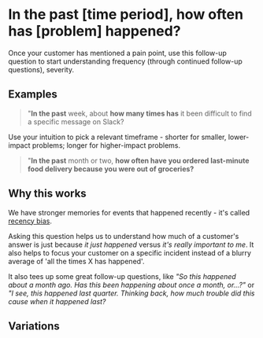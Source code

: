 # In the past [time period], how often has [problem] happened?
Once your customer has mentioned a pain point, use this follow-up question to start understanding frequency (through continued follow-up questions), severity.

## Examples

 > "**In the past** week, about **how many times has** it been difficult to find a specific message on Slack?
 
Use your intuition to pick a relevant timeframe - shorter for smaller, lower-impact problems; longer for higher-impact problems.<br>

 > "**In the past** month or two, **how often have you ordered last-minute food delivery because you were out of groceries?**



## Why this works
We have stronger memories for events that happened recently - it's called [recency bias](https://en.wikipedia.org/wiki/Recency_bias).  

Asking this question helps us to understand how much of a customer's answer is just because *it just happened* versus *it's really important to me*.   It also helps to focus your customer on a specific incident instead of a blurry average of 'all the times X has happened'.

It also tees up some great follow-up questions, like *"So this happened about a month ago.  Has this been happening about once a month, or...?"* or *"I see, this happened last quarter. Thinking back, how much trouble did this cause when it happened last?*
 

## Variations

